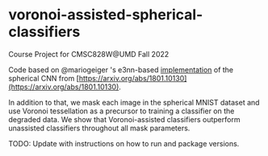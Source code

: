 # voronoi-assisted-spherical-classifiers
Course Project for CMSC828W@UMD Fall 2022

Code based on @mariogeiger 's e3nn-based [implementation](https://github.com/e3nn/e3nn/tree/main/examples/s2cnn/mnist) of the spherical CNN from [https://arxiv.org/abs/1801.10130](https://arxiv.org/abs/1801.10130). 

In addition to that, we mask each image in the spherical MNIST dataset and use Voronoi tessellation as a precursor to training a classifier on the degraded data. We show that Voronoi-assisted classifiers outperform unassisted classifiers throughout all mask parameters.

TODO: Update with instructions on how to run and package versions.